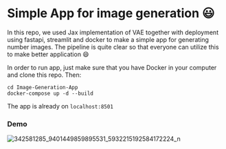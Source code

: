 Simple App for image generation :smiley:
====

In this repo, we used Jax implementation of VAE together with deployment using fastapi, streamlit and docker to make a simple app for generating number images. The pipeline is quite clear so that everyone can utilize this to make better application :smile:  

In order to run app, just make sure that you have Docker in your computer and clone this repo. 
Then:
```
cd Image-Generation-App
docker-compose up -d --build
``` 

The app is already on `localhost:8501`
### Demo
![342581285_9401449859895531_5932215192584172224_n](https://user-images.githubusercontent.com/53470099/234910832-5ffed979-ca24-432b-825f-7b7a4fab4b2a.gif)
